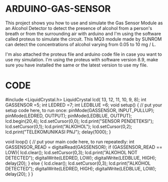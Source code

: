 # ARDUINO-GAS-SENSOR

  This project shows you how to use and simulate the Gas Sensor Module as an Alcohol Detector to detect the presence of alcohol from a person's breath or from the surrounding air with arduino and I'm using the software called proteus to simulate the circuit. This MQ3 module made by SUNROM can detect the concentrations of alcohol varying from 0.05 to 10 mg / L.
  
  I'm also attached the proteus file and arduino code file in case you want to use my simulation. I'm using the proteus with software version 8.9, make sure you have installed the same or the latest version to use my file. 

# CODE

#include <LiquidCrystal.h>
LiquidCrystal lcd( 13, 12, 11, 10, 9, 8);
int GASSENSOR =5;
int LEDRED =7;
int LEDBLUE =6;
void setup() {
  // put your setup code here, to run once:
pinMode(GASSENSOR, INPUT_PULLUP);
pinMode(LEDRED, OUTPUT);
pinMode(LEDBLUE, OUTPUT);
lcd.begin(20,4);
lcd.setCursor(0,0);
lcd.print("SENSOR PENDETEKSI");
lcd.setCursor(0,1);
lcd.print("ALKOHOL"); 
lcd.setCursor(0,2);
lcd.print("TELEKOMUNIKASI PNJ");
delay(1000);
}

void loop() {
  // put your main code here, to run repeatedly:
int GASSENSOR_READ = digitalRead(GASSENSOR);
if (GASSENSOR_READ == LOW){
  lcd.clear();
  lcd.setCursor(0,3);
  lcd.print("ALKOHOL NOT DETECTED");
  digitalWrite(LEDRED, LOW);
  digitalWrite(LEDBLUE, HIGH);
  delay(20);
}
else {
  lcd.clear();
  lcd.setCursor(0,3);
  lcd.print("ALKOHOL DETECTED");
  digitalWrite(LEDRED, HIGH);
  digitalWrite(LEDBLUE, LOW);
  delay(20);
}
}
